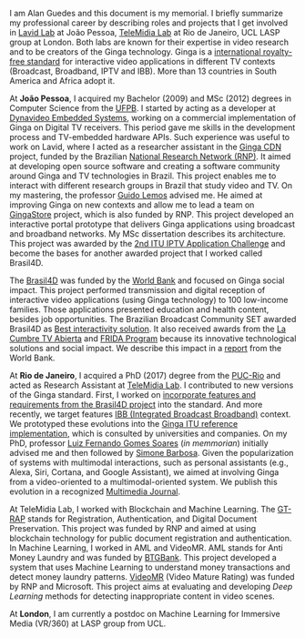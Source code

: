 I am Alan Guedes and this document is my memorial. I briefly summarize my professional career by describing roles and projects that I get involved in [Lavid Lab](http://www.lavid.ufpb.br) at João Pessoa, [TeleMidia Lab](http://telemidia.puc-rio.br/) at Rio de Janeiro, UCL LASP group at London. Both labs are known for their expertise in video research and to be creators of the Ginga technology. Ginga is a [international royalty-free standard](https://www.itu.int/rec/T-REC-H.761) for interactive video applications in different TV contexts (Broadcast, Broadband, IPTV and IBB). More than 13 countries in South America and Africa adopt it.

At **João Pessoa**, I acquired my Bachelor (2009) and MSc (2012) degrees in Computer Science from the [UFPB](http://www.ufpb.br). I started by acting as a developer at [Dynavideo Embedded Systems](https://www.dynavideo.com.br), working on a commercial implementation of Ginga on Digital TV receivers. This period gave me skills in the development process and TV-embedded hardware APIs. Such experience was useful to work on Lavid, where I acted as a researcher assistant in the [Ginga CDN](http://www.redetic.rnp.br/ctic/2019/01/29/gingarap-gingafrevo/) project, funded by the Brazilian [National Research Network (RNP)](https://www.rnp.br). It aimed at developing open source software and creating a software community around Ginga and TV technologies in Brazil. This project enables me to interact with different research groups in Brazil that study video and TV. On my mastering, the professor [Guido Lemos](https://www.linkedin.com/in/guido-lemos-5361a48/?originalSubdomain=br) advised me. He aimed at improving Ginga on new contexts and allow me to lead a team on [GingaStore](http://www.redetic.rnp.br/ctic/2019/01/29/ginga-appstore/) project, which is also funded by RNP. This project developed an interactive portal prototype that delivers Ginga applications using broadcast and broadband networks. My MSc dissertation describes its architecture. This project was awarded by the [2nd ITU IPTV Application Challenge](http://itu.int/en/ITU-T/challenges/pages/iptv.aspx) and become the bases for another awarded project that I worked called Brasil4D.

The [Brasil4D](http://www.ebc.com.br/brasil-4d) was funded by the [World Bank](https://www.worldbank.org/) and focused on Ginga social impact. This project performed transmission and digital reception of interactive video applications (using Ginga technology) to 100 low-income families. Those applications presented education and health content, besides job opportunities. The Brazilian Broadcast Community SET awarded Brasil4D as [Best interactivity solution](http://set.org.br/artigos/ed137/137_revistadaset_70.pdf). It also received awards from the [La Cumbre TV Abierta](https://www.premiotv.com/es/ganadores-es/ganadores-2013-es) and [FRIDA Program](https://programafrida.net/archivos/project/brasil-4d) because its innovative technological solutions and social impact. We describe this impact in a [report](http://documents.worldbank.org/curated/en/232621468230956108/pdf/809560WP0PORTU0Box0379824B00PUBLIC0.pdf) from the World Bank.

At **Rio de Janeiro**, I acquired a PhD (2017) degree from the [PUC-Rio](http://www.inf.puc-rio.br/) and acted as Research Assistant at [TeleMidia Lab](http://telemidia.puc-rio.br/). I contributed to new versions of the Ginga standard. First, I worked on [incorporate features and requirements from the Brasil4D project](https://www.abntcatalogo.com.br/norma.aspx?ID=361857#) into the standard. And more recently, we target features [IBB (Integrated Broadcast Broadband)](http://www.freepatentsonline.com/y2016/0234533.html) context. We prototyped these evolutions into the [Ginga ITU reference implementation](https://github.com/TeleMidia/ginga), which is consulted by universities and companies. On my PhD, professor [Luiz Fernando Gomes Soares](https://www.researchgate.net/profile/Luiz_Fernando_Soares) (*in memmorian*) initially advised me and then followed by [Simone Barbosa](https://www.linkedin.com/in/simonedjb/). Given the popularization of systems with multimodal interactions, such as personal assistants (e.g., Alexa, Siri, Cortana, and Google Assistant), we aimed at involving Ginga from a video-oriented to a multimodal-oriented system. We publish this evolution in a recognized [Multimedia Journal](https://link.springer.com/article/10.1007\%2Fs11042-016-3846-8).

At TeleMidia Lab, I worked with Blockchain and Machine Learning. The [GT-RAP](http://wrnp.rnp.br/sites/wrnp2017/files/02_wrnp2017_poster_gt-sap_design.pdf) stands for Registration, Authentication, and Digital Document Preservation. This project was funded by RNP and aimed at using blockchain technology for public document registration and authentication. In Machine Learning, I worked in AML and VideoMR. AML stands for Anti Money Laundry and was funded by [BTGBank](https://www.btgpactual.com/). This project developed a system that uses Machine Learning to understand money transactions and detect money laundry patterns. [VideoMR](https://www.rnp.br/en/rnp-and-microsoft-challenge-artificial-intelligence) (Video Mature Rating) was funded by RNP and Microsoft. This project aims at evaluating and developing *Deep Learning* methods for detecting inappropriate content in video scenes.

At **London**, I am currently a postdoc on Machine Learning for Immersive Media (VR/360) at LASP group from UCL.